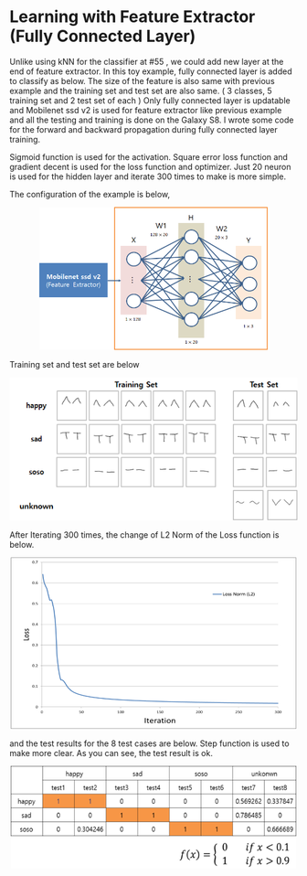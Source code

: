 # Learning with Feature Extractor (Fully Connected Layer)

Unlike using kNN for the classifier at #55 , we could add new layer at the end of feature extractor.
In this toy example, fully connected layer is added to classify as below. The size of the feature is also same with previous example and the training set and test set are also same. ( 3 classes, 5 training set and 2 test set of each )
Only fully connected layer is updatable and Mobilenet ssd v2 is used for feature extractor like previous example and all the testing and training is done on the Galaxy S8.
I wrote some code for the forward and backward propagation during fully connected layer training.

Sigmoid function is used for the activation. Square error loss function and gradient decent is used for the loss function and optimizer. Just 20 neuron is used for the hidden layer and iterate 300 times to make is more simple.

The configuration of the example is below,
<p align = "center">
<img src="https://github.com/nnstreamer/nntrainer/blob/master/doc/02a7ee80-f0ce-11e9-97b8-bcc19b7eb222.png" width="400" height="250" > </p>

Training set and test set are below
<p align = "center">
<img src="https://github.com/nnstreamer/nntrainer/blob/master/doc/7944ec00-f0ce-11e9-87af-aea730bcd0f5.png" >
</p>

After Iterating 300 times, the change of L2 Norm of the Loss function is below.
<p align = "center">
<img src="https://github.com/nnstreamer/nntrainer/blob/master/doc/d42b1300-f0cf-11e9-9b6f-6db30def4684.png" width="500" height="300">
</p>

and the test results for the 8 test cases are below. Step function is used to make more clear.
As you can see, the test result is ok.

<p align ="center">
<img src="https://github.com/nnstreamer/nntrainer/blob/master/doc/16555400-f0d2-11e9-959b-f61935fefd5a.png" width ="500" height="180">
</p>

